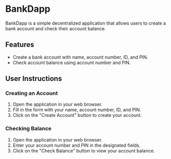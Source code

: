 # BankDapp

BankDapp is a simple decentralized application that allows users to create a bank account and check their account balance.

## Features

- Create a bank account with name, account number, ID, and PIN.
- Check account balance using account number and PIN.

## User Instructions

### Creating an Account

1. Open the application in your web browser.
2. Fill in the form with your name, account number, ID, and PIN.
3. Click on the "Create Account" button to create your account.

### Checking Balance

1. Open the application in your web browser.
2. Enter your account number and PIN in the designated fields.
3. Click on the "Check Balance" button to view your account balance.
